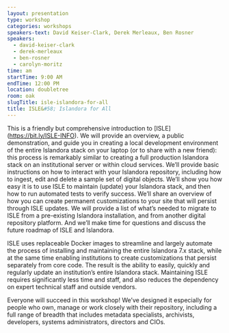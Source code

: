 ```yaml
---
layout: presentation
type: workshop
categories: workshops
speakers-text: David Keiser-Clark, Derek Merleaux, Ben Rosner
speakers:
  - david-keiser-clark
  - derek-merleaux
  - ben-rosner
  - carolyn-moritz
time: am
startTime: 9:00 AM
endTime: 12:00 PM
location: doubletree
room: oak
slugTitle: isle-islandora-for-all
title: ISLE&#58; Islandora for All
---
```


This is a friendly but comprehensive introduction to [ISLE] (https://bit.ly/ISLE-INFO). We will provide an overview, a public demonstration, and guide you in creating a local development environment of the entire Islandora stack on your laptop (or to share with a new friend): this process is remarkably similar to creating a full production Islandora stack on an institutional server or within cloud services. We’ll provide basic instructions on how to interact with your Islandora repository, including how to ingest, edit and delete a sample set of digital objects. We’ll show you how easy it is to use ISLE to maintain (update) your Islandora stack, and then how to run automated tests to verify success. We’ll share an overview of how you can create permanent customizations to your site that will persist through ISLE updates. We will provide a list of what’s needed to migrate to ISLE from a pre-existing Islandora installation, and from another digital repository platform. And we’ll make time for questions and discuss the future roadmap of ISLE and Islandora.

ISLE uses replaceable Docker images to streamline and largely automate the process of installing and maintaining the entire Islandora 7.x stack, while at the same time enabling institutions to create customizations that persist separately from core code. The result is the ability to easily, quickly and regularly update an institution’s entire Islandora stack. Maintaining ISLE requires significantly less time and staff, and also reduces the dependency on expert technical staff and outside vendors.

Everyone will succeed in this workshop! We’ve designed it especially for people who own, manage or work closely with their repository, including a full range of breadth that includes metadata specialists, archivists, developers, systems administrators, directors and CIOs.
